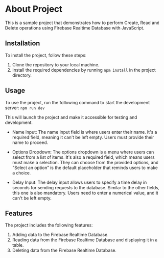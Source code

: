 # About Project

This is a sample project that demonstrates how to perform Create, Read and Delete operations using Firebase Realtime Database with JavaScript.

## Installation

To install the project, follow these steps:

1. Clone the repository to your local machine.
2. Install the required dependencies by running `npm install` in the project directory.

## Usage

To use the project, run the following command to start the development server: `npm run dev`

This will launch the project and make it accessible for testing and development.

- Name Input: The name input field is where users enter their name. It's a required field, meaning it can't be left empty. Users must provide their name to proceed.

- Options Dropdown: The options dropdown is a menu where users can select from a list of items. It's also a required field, which means users must make a selection. They can choose from the provided options, and "Select an option" is the default placeholder that reminds users to make a choice.

- Delay Input: The delay input allows users to specify a time delay in seconds for sending requests to the database. Similar to the other fields, this one is also mandatory. Users need to enter a numerical value, and it can't be left empty.

## Features

The project includes the following features:

1. Adding data to the Firebase Realtime Database.
2. Reading data from the Firebase Realtime Database and displaying it in a table.
3. Deleting data from the Firebase Realtime Database.
